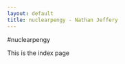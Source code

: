 ```yaml
---
layout: default
title: nuclearpengy - Nathan Jeffery
---
```


#nuclearpengy

This is the index page
